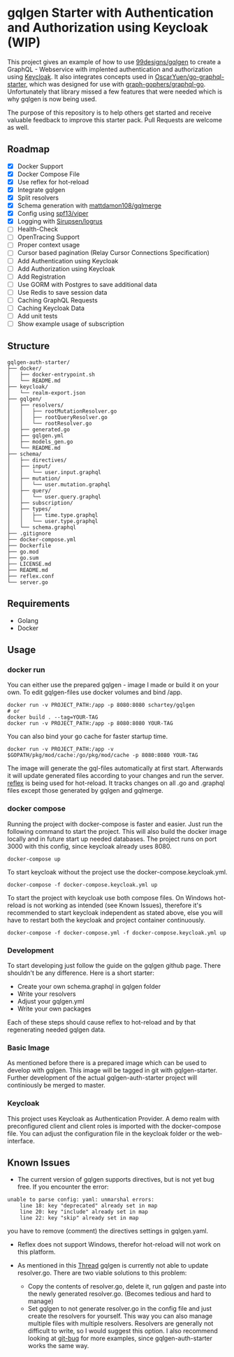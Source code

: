 # gqlgen Starter with Authentication and Authorization using Keycloak (WIP)

This project gives an example of how to use [99designs/gqlgen][1] to create a GraphQL - Webservice with implented authentication and authorization using [Keycloak][2].
It also integrates concepts used in [OscarYuen/go-graphql-starter][3], which was designed for use with [graph-gophers/graphql-go][4]. Unfortunately that library missed 
a few features that were needed which is why gqlgen is now being used. 

The purpose of this repository is to help others get started and receive valuable feedback to improve this starter pack. Pull Requests are welcome as well.

## Roadmap

- [x] Docker Support
- [x] Docker Compose File
- [x] Use reflex for hot-reload
- [x] Integrate gqlgen
- [x] Split resolvers
- [x] Schema generation with [mattdamon108/gqlmerge][7]
- [x] Config using [spf13/viper][9]
- [x] Logging with [Sirupsen/logrus][8]
- [ ] Health-Check
- [ ] OpenTracing Support
- [ ] Proper context usage
- [ ] Cursor based pagination (Relay Cursor Connections Specification)
- [ ] Add Authentication using Keycloak
- [ ] Add Authorization using Keycloak
- [ ] Add Registration
- [ ] Use GORM with Postgres to save additional data
- [ ] Use Redis to save session data
- [ ] Caching GraphQL Requests
- [ ] Caching Keycloak Data
- [ ] Add unit tests
- [ ] Show example usage of subscription

## Structure

```
gqlgen-auth-starter/
├── docker/
│   ├── docker-entrypoint.sh
│   └── README.md
├── keycloak/
│   └── realm-export.json
├── gqlgen/
│   ├── resolvers/
│   │   ├── rootMutationResolver.go
│   │   ├── rootQueryResolver.go
│   │   └── rootResolver.go
│   ├── generated.go
│   ├── gqlgen.yml
│   ├── models_gen.go
│   └── README.md
├── schema/
│   ├── directives/
│   ├── input/
│   │   └── user.input.graphql
│   ├── mutation/
│   │   └── user.mutation.graphql
│   ├── query/
│   │   └── user.query.graphql
│   ├── subscription/
│   ├── types/
│   │   ├── time.type.graphql
│   │   └── user.type.graphql
│   └── schema.graphql
├── .gitignore
├── docker-compose.yml
├── Dockerfile
├── go.mod
├── go.sum
├── LICENSE.md
├── README.md
├── reflex.conf
└── server.go
```

## Requirements

- Golang
- Docker

## Usage

### docker run

You can either use the prepared gqlgen - image I made or build it on your own. To edit gqlgen-files
use docker volumes and bind /app. 
```
docker run -v PROJECT_PATH:/app -p 8080:8080 schartey/gqlgen
# or
docker build . --tag=YOUR-TAG
docker run -v PROJECT_PATH:/app -p 8080:8080 YOUR-TAG
```

You can also bind your go cache for faster startup time.
```
docker run -v PROJECT_PATH:/app -v $GOPATH/pkg/mod/cache:/go/pkg/mod/cache -p 8080:8080 YOUR-TAG
```

The image will generate the gql-files automatically at first start.
Afterwards it will update generated files according to your changes and run the server.
[reflex][5] is being used for hot-reload. It tracks changes on all .go and .graphql files except those generated by gqlgen and gqlmerge. 

### docker compose

Running the project with docker-compose is faster and easier. Just run the following command to start the project.
This will also build the docker image locally and in future start up needed databases. The project runs on port 3000 with this config, since
keycloak already uses 8080.

```
docker-compose up
```

To start keycloak without the project use the docker-compose.keycloak.yml. 

```
docker-compose -f docker-compose.keycloak.yml up
```

To start the project with keycloak use both compose files. On Windows hot-reload is not working as intended (see Known Issues),
therefore it's recommended to start keycloak independent as stated above, else you will have to restart both the keycloak and
project container continuously.

```
docker-compose -f docker-compose.yml -f docker-compose.keycloak.yml up
```

### Development

To start developing just follow the guide on the gqlgen github page. There shouldn't be any difference.
Here is a short starter:

- Create your own schema.graphql in gqlgen folder
- Write your resolvers
- Adjust your gqlgen.yml
- Write your own packages

Each of these steps should cause reflex to hot-reload and by that regenerating needed gqlgen data.

### Basic Image

As mentioned before there is a prepared image which can be used to develop with gqlgen. This image will be tagged in
git with gqlgen-starter. Further development of the actual gqlgen-auth-starter project will continiously be merged to master.

### Keycloak

This project uses Keycloak as Authentication Provider. A demo realm with preconfigured client and client roles is imported
with the docker-compose file. You can adjust the configuration file in the keycloak folder or the web-interface. 

## Known Issues

- The current version of gqlgen supports directives, but is not yet bug free. If you encounter the error:
```
unable to parse config: yaml: unmarshal errors:
    line 18: key "deprecated" already set in map
    line 20: key "include" already set in map
    line 22: key "skip" already set in map
```
you have to remove (comment) the directives settings in gqlgen.yaml.

- Reflex does not support Windows, therefor hot-reload will not work on this platform.

- As mentioned in this [Thread](https://github.com/99designs/gqlgen/blob/master/docs/content/getting-started.md#write-the-resolvers) 
  gqlgen is currently not able to update resolver.go. There are two viable solutions to this problem:
    - Copy the contents of resolver.go, delete it, run gqlgen and paste into the newly generated resolver.go. (Becomes tedious and hard to manage)
    - Set gqlgen to not generate resolver.go in the config file and just create the resolvers for yourself. This way you can also manage multiple files with multiple
      resolvers. Resolvers are generally not difficult to write, so I would suggest this option. I also recommend looking at [git-bug][6]
      for more examples, since gqlgen-auth-starter works the same way.
      
      
[1]: https://github.com/99designs/gqlgen
[2]: https://www.keycloak.org/
[3]: https://github.com/OscarYuen/go-graphql-starter
[4]: https://github.com/graph-gophers/graphql-go
[5]: https://github.com/cespare/reflex
[6]: https://github.com/MichaelMure/git-bug
[7]: https://github.com/mattdamon108/gqlmerge
[8]: https://github.com/Sirupsen/logrus
[9]: https://github.com/spf13/viper